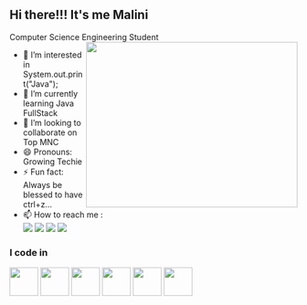 ## Hi there!!! It's me Malini

Computer Science Engineering Student
<img align="right" width="370" height="290" src="https://i.pinimg.com/originals/47/f0/34/47f0342cec72b800463bf003eac1257e.gif">
- 👀 I’m interested in System.out.print("Java");
- 🌱 I’m currently learning Java FullStack
- 💞️ I’m looking to collaborate on Top MNC
- 😄 Pronouns: Growing Techie
- ⚡ Fun fact: Always be blessed to have ctrl+z...
- 📫 How to reach me :
  <br /> [<img src="https://img.shields.io/badge/LinkedIn-0077B5?style=for-the-badge&logo=linkedin&logoColor=white" />](https://www.linkedin.com/in/malini-samy)  [<img src="https://img.shields.io/badge/Instagram-%23E4405F.svg?logo=Instagram&logoColor=white" />](https://www.instagram.com/the_blackys_diary)  [<img src="https://img.shields.io/badge/Gmail-D14836?logo=gmail&logoColor=white" />](https://www.gmail.com/blackyjesus2004)  [<img src="https://img.shields.io/badge/Telegram-2CA5E0?logo=telegram&logoColor=white" />](https://www.telegram.com/the_blackys_diary)


### I code in
<img height="50" width="50" src="https://img.icons8.com/color/48/000000/python.png"/> <img height="50" width="50" src="https://img.icons8.com/color/48/000000/c-programming.png"/> <img height="50" width="50" src="https://img.icons8.com/color/48/000000/c-plus-plus-logo.png" /> <img height="50" width="50" src="https://img.icons8.com/color/48/000000/java-coffee-cup-logo.png" /> <img height="50" width="50" src="https://img.icons8.com/color/48/000000/html-logo.png" /> <img height="50" width="50" src="https://img.icons8.com/color/48/000000/css-logo.png" />





<!---
Malini-P/Malini-P is a ✨ special ✨ repository because its `README.md` (this file) appears on your GitHub profile.
You can click the Preview link to take a look at your changes.
--->
